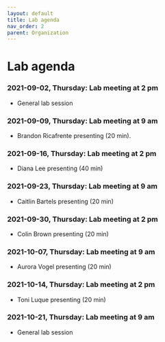 ```yaml
---
layout: default
title: Lab agenda
nav_order: 2
parent: Organization
---
```


# Lab agenda

### 2021-09-02, Thursday: Lab meeting at 2 pm
+ General lab session 

### 2021-09-09, Thursday: Lab meeting at 9 am
+ Brandon Ricafrente presenting (20 min).

### 2021-09-16, Thursday: Lab meeting at 2 pm
+ Diana Lee presenting (40 min)

### 2021-09-23, Thursday: Lab meeting at 9 am
+ Caitlin Bartels presenting (20 min)

### 2021-09-30, Thursday: Lab meeting at 2 pm
+ Colin Brown presenting (20 min)

### 2021-10-07, Thursday: Lab meeting at 9 am
+ Aurora Vogel presenting (20 min)

### 2021-10-14, Thursday: Lab meeting at 2 pm
+ Toni Luque presenting (20 min)

### 2021-10-21, Thursday: Lab meeting at 9 am
+ General lab session
